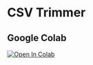 # CSV Trimmer

## Google Colab

[![Open In Colab](https://colab.research.google.com/assets/colab-badge.svg)](https://colab.research.google.com/drive/1dMHeMo7KZvLQGskay-OsEzn5wAjPBDcQ?usp=sharing)
